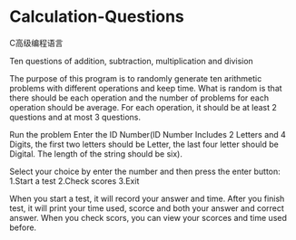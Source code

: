 # Calculation-Questions
C高级编程语言

Ten questions of addition, subtraction, multiplication and division

The purpose of this program is to randomly generate ten arithmetic problems with different operations and keep time.
What is random is that there should be each operation and the number of problems for each operation should be average.
For each operation, it should be at least 2 questions and at most 3 questions.

Run the problem
Enter the ID Number(ID Number Includes 2 Letters and 4 Digits, the first two letters should be Letter, the last four letter should be Digital. The length of the string should be six).

Select your choice by enter the number and then press the enter button:
1.Start a test
2.Check scores
3.Exit

When you start a test, it will record your answer and time. After you finish test, it will print your time used, scorce and both your answer and correct answer.
When you check scors, you can view your scorces and time used before.
